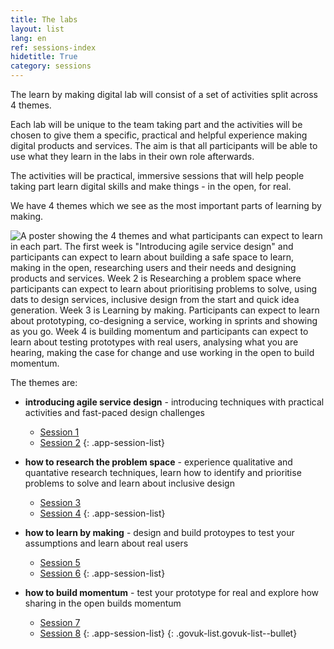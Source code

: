 ```yaml
---
title: The labs
layout: list
lang: en
ref: sessions-index
hidetitle: True
category: sessions 
---
```


The learn by making digital lab will consist of a set of activities split across 4 themes.

Each lab will be unique to the team taking part and the activities will be chosen to give them a specific, practical and helpful experience making digital products and services. The aim is that all participants will be able to use what they learn in the labs in their own role afterwards.

The activities will be practical, immersive sessions that will help people taking part learn digital skills and make things - in the open, for real.

We have 4 themes which we see as the most important parts of learning by making.

![A poster showing the 4 themes and what participants can expect to learn in each part. The first week is "Introducing agile service design" and participants can expect to learn about building a safe space to learn, making in the open, researching users and their needs and designing products and services. Week 2 is Researching a problem space where participants can expect to learn about prioritising problems to solve, using dats to design services, inclusive design from the start and quick idea generation. Week 3 is Learning by making. Participants can expect to learn about prototyping, co-designing a service, working in sprints and showing as you go. Week 4 is building momentum and participants can expect to learn about testing prototypes with real users, analysing what you are hearing, making the case for change and use working in the open to build momentum.](/assets/images/4-themes-show-and-tell.png)

The themes are:

* **introducing agile service design** - introducing techniques with practical activities and fast-paced design challenges
  * [Session 1](/en/the-labs/session/one.html)
  * [Session 2](/en/the-labs/session/two.html)
  {: .app-session-list}

* **how to research the problem space** - experience qualitative and quantative research techniques, learn how to identify and prioritise problems to solve and learn about inclusive design
  * [Session 3](/en/the-labs/session/three.html)
  * [Session 4](/en/the-labs/session/four.html)
  {: .app-session-list}

* **how to learn by making** - design and build protoypes to test your assumptions and learn about real users
  * [Session 5](/en/the-labs/session/five.html)
  * [Session 6](/en/the-labs/session/six.html)
  {: .app-session-list}

* **how to build momentum** - test your prototype for real and explore how sharing in the open builds momentum
  * [Session 7](/en/the-labs/session/seven.html)
  * [Session 8](/en/the-labs/session/eight.html)
  {: .app-session-list}
{: .govuk-list.govuk-list--bullet}
